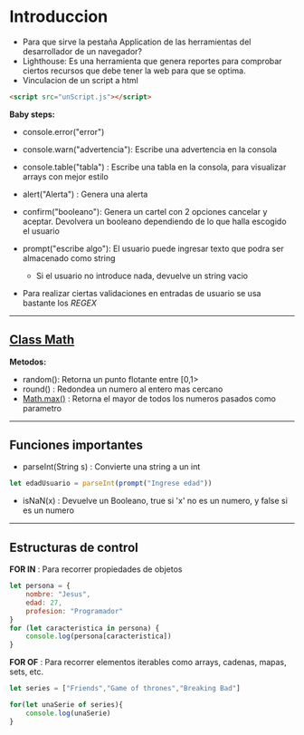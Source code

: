 # Introduccion

- Para que sirve la pestaña Application de las herramientas del desarrollador de un navegador?
- Lighthouse: Es una herramienta que genera reportes para comprobar ciertos recursos que debe tener la web para que se optima. 
- Vinculacion de un script a html 

```html
<script src="unScript.js"></script>
```


**Baby steps:**
- console.error("error")
- console.warn("advertencia"): Escribe una advertencia en la consola
- console.table("tabla") : Escribe una tabla en la consola, para visualizar arrays con mejor estilo

- alert("Alerta") : Genera una alerta
- confirm("booleano"): Genera un cartel con 2 opciones cancelar y aceptar. Devolvera un booleano dependiendo de lo que halla escogido el usuario
- prompt("escribe algo"):  El usuario puede ingresar texto que podra ser almacenado como string
	- Si el usuario no introduce nada, devuelve un string vacio

- Para realizar ciertas validaciones en entradas de usuario se usa bastante los *REGEX*

---
## [**Class Math**](https://developer.mozilla.org/es/docs/Web/JavaScript/Reference/Global_Objects/Math)

**Metodos:**
- random(): Retorna un punto flotante entre \[0,1>
- round() : Redondea un numero al entero mas cercano
- [Math.max()](https://developer.mozilla.org/es/docs/Web/JavaScript/Reference/Global_Objects/Math/max) : Retorna el mayor de todos los numeros pasados como parametro

---
## Funciones importantes

- parseInt(String s) : Convierte una string a un int
```JavaScript
let edadUsuario = parseInt(prompt("Ingrese edad"))
```

- isNaN(x) : Devuelve un Booleano, true si 'x' no es un numero, y false si es un numero

---
## Estructuras de control

**FOR IN** : Para recorrer propiedades de objetos

```JavaScript
let persona = {
	nombre: "Jesus",
	edad: 27,
	profesion: "Programador"
}
for (let caracteristica in persona) {
	console.log(persona[caracteristica])
}
```

**FOR OF** : Para recorrer elementos iterables como arrays, cadenas, mapas, sets, etc.
```JavaScript
let series = ["Friends","Game of thrones","Breaking Bad"]

for(let unaSerie of series){
	console.log(unaSerie)
}
```